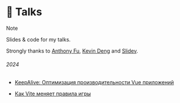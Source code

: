 # 👀 Talks

> [!NOTE]
> Slides & code for my talks.

Strongly thanks to [Anthony Fu](https://github.com/antfu), [Kevin Deng](https://github.com/sxzz)
and [Slidev](https://sli.dev).

###### 2024 

* [KeepAlive: Оптимизация производительности Vue приложений](2024-05-30)

* [Как Vite меняет правила игры](2024-12-04)

